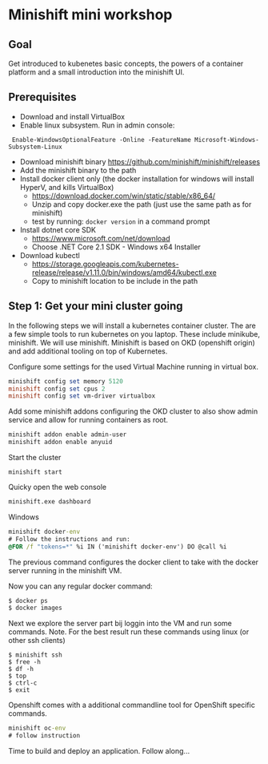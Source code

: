 # Minishift mini workshop


## Goal
Get introduced to kubenetes basic concepts, the powers of a container platform and a small introduction into the minishift UI.

## Prerequisites
- Download and install VirtualBox
- Enable linux subsystem. Run in admin console:
```
 Enable-WindowsOptionalFeature -Online -FeatureName Microsoft-Windows-Subsystem-Linux
```
- Download minishift binary
  https://github.com/minishift/minishift/releases
- Add the minishift binary to the path
- Install docker client only (the docker installation for windows will install HyperV, and kills VirtualBox)
  - https://download.docker.com/win/static/stable/x86_64/
  - Unzip and copy docker.exe the path (just use the same path as for minishift)
  - test by running: `docker version` in a command prompt
- Install dotnet core SDK
  - https://www.microsoft.com/net/download
  - Choose .NET Core 2.1 SDK - Windows x64 Installer
- Download kubectl
  - https://storage.googleapis.com/kubernetes-release/release/v1.11.0/bin/windows/amd64/kubectl.exe
  - Copy to minishift location to be include in the path


## Step 1: Get your mini cluster going

In the following steps we will install a kubernetes container cluster. The are a few simple tools to run kubernetes on you laptop. These include minikube, minishift. 
We will use minishift. Minishift is based on OKD (openshift origin) and add additional tooling on top of Kubernetes. 


Configure some settings for the used Virtual Machine running in virtual box.

```powershell
minishift config set memory 5120
minishift config set cpus 2
minishift config set vm-driver virtualbox
```

Add some minishift addons configuring the OKD cluster to also show admin service and allow for running containers as root.

```powershell
minishift addon enable admin-user
minishift addon enable anyuid
```

Start the cluster

```
minishift start
```

Quicky open the web console
```sh
minishift.exe dashboard
```

Windows
```cmd
minishift docker-env
# Follow the instructions and run:
@FOR /f "tokens=*" %i IN ('minishift docker-env') DO @call %i
```

The previous command configures the docker client to take with the docker server running in the minishift VM.

Now you can any regular docker command:
```bash
$ docker ps
$ docker images
```


Next we explore the server part bij loggin into the VM and run some commands. Note. For the best result run these commands using linux (or other ssh clients)

```
$ minishift ssh
$ free -h
$ df -h
$ top
$ ctrl-c
$ exit
```

Openshift comes with a additional commandline tool for OpenShift specific commands.

```cmd
minishift oc-env
# follow instruction
```

Time to build and deploy an application. Follow along...


